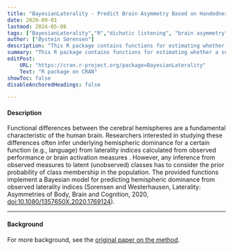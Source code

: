 ```yaml
---
title: "BayesianLaterality - Predict Brain Asymmetry Based on Handedness and Dichotic Listening" 
date: 2020-09-01
lastmod: 2024-05-08
tags: ["BayesianLaterality","R","dichotic listening", "brain asymmetry"]
author: ["Øystein Sørensen"]
description: "This R package contains functions for estimating whether a subject is left- or right-dominant for language processing based on the results of dichotic listening experiments and information about handedness."
summary: "This R package contains functions for estimating whether a subject is left- or right-dominant for language processing based on the results of dichotic listening experiments and information about handedness."
editPost:
    URL: "https://cran.r-project.org/package=BayesianLaterality"
    Text: "R package on CRAN"
showToc: false
disableAnchoredHeadings: false

---
```



#### Description

Functional differences between the cerebral hemispheres are a fundamental characteristic of the human brain. Researchers interested in studying these differences often infer underlying hemispheric dominance for a certain function (e.g., language) from laterality indices calculated from observed performance or brain activation measures . However, any inference from observed measures to latent (unobserved) classes has to consider the prior probability of class membership in the population. The provided functions implement a Bayesian model for predicting hemispheric dominance from observed laterality indices (Sorensen and Westerhausen, Laterality: Asymmetries of Body, Brain and Cognition, 2020, <doi:10.1080/1357650X.2020.1769124>).


---

#### Background

For more background, see the [original paper on the method](../../papers/paper6).